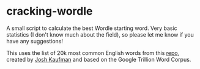 # cracking-wordle
A small script to calculate the best Wordle starting word. Very basic statistics (I don't know much about the field), so please let me know if you have any suggestions!

This uses the list of 20k most common English words from this [repo](https://github.com/first20hours/google-10000-english), created by [Josh Kaufman](https://github.com/first20hours) and based on the Google Trillion Word Corpus.
